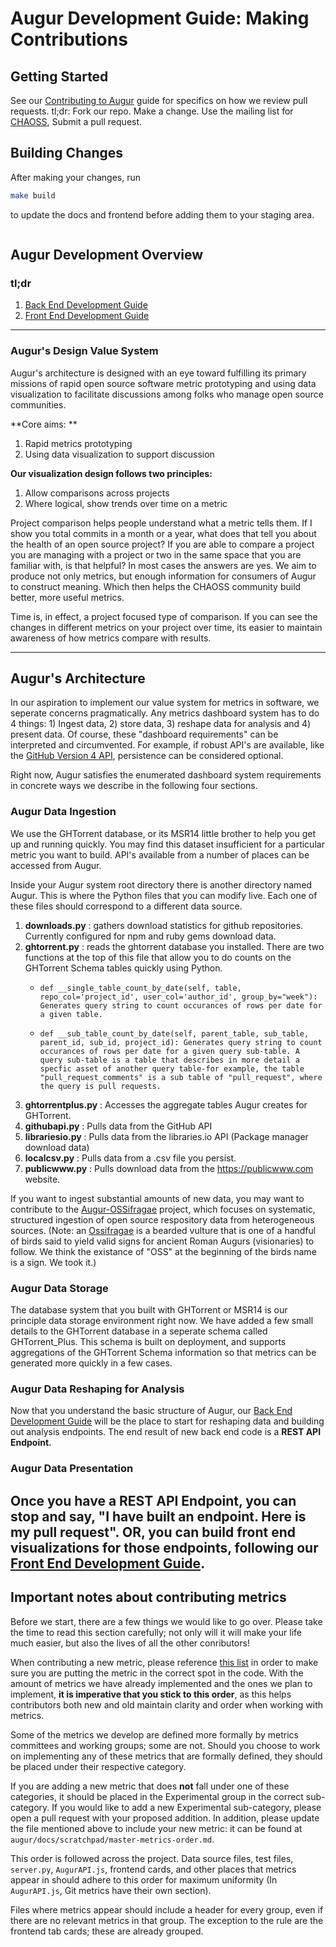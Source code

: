 # Augur Development Guide: Making Contributions

## Getting Started
See our [Contributing to Augur](/CONTRIBUTING.md) guide for specifics on how we review pull requests. tl;dr: Fork our repo. Make a change. Use the mailing list for [CHAOSS](https://lists.linuxfoundation.org/mailman/listinfo/oss-health-metrics), Submit a pull request. 

## Building Changes
After making your changes, run 
```bash
make build
```  
to update the docs and frontend before adding them to your staging area.
```
```

## Augur Development Overview

### tl;dr
  1. [Back End Development Guide](/docs/dev-guide/dev-guide-pt1.md) 
  2. [Front End Development Guide](/docs/dev-guide/dev-guide-pt2.md)
---------------------

### Augur's Design Value System
Augur's architecture is designed with an eye toward fulfilling its primary missions of rapid open source software metric prototyping and using data visualization to facilitate discussions among folks who manage open source communities. 

**Core aims: **
  1. Rapid metrics prototyping
  2. Using data visualization to support discussion

**Our visualization design follows two principles:**
  1. Allow comparisons across projects
  2. Where logical, show trends over time on a metric

Project comparison helps people understand what a metric tells them.  If I show you total commits in a month or a year, what does that tell you about the health of an open source project?  If you are able to compare a project you are managing with a project or two in the same space that you are familiar with, is that helpful? In most cases the answers are yes. We aim to produce not only metrics, but enough information for consumers of Augur to construct meaning. Which then helps the CHAOSS community build better, more useful metrics. 

Time is, in effect, a project focused type of comparison. If you can see the changes in different metrics on your project over time, its easier to maintain awareness of how metrics compare with results. 

--------------------------------

## Augur's Architecture
In our aspiration to implement our value system for metrics in software, we seperate concerns pragmatically.  Any metrics dashboard system has to do 4 things: 1) Ingest data, 2) store data, 3) reshape data for analysis and 4) present data. Of course, these "dashboard requirements" can be interpreted and circumvented.  For example, if robust API's are available, like the [GitHub Version 4 API](https://developer.github.com/v4/), persistence can be considered optional. 

Right now, Augur satisfies the enumerated dashboard system requirements in concrete ways we describe in the following four sections. 

### Augur Data Ingestion
We use the GHTorrent database, or its MSR14 little brother to help you get up and running quickly. You may find this dataset insufficient for a particular metric you want to build. API's available from a number of places can be accessed from Augur. 

Inside your Augur system root directory there is another directory named Augur.  This is where the Python files that you can modify live. Each one of these files should correspond to a different data source.

1. **downloads.py** : gathers download statistics for github repositories. Currently configured for npm and ruby gems download data. 
2. **ghtorrent.py** : reads the ghtorrent database you installed.  There are two functions at the top of this file that allow you to do counts on the GHTorrent Schema tables quickly using Python. 
    -     def __single_table_count_by_date(self, table, repo_col='project_id', user_col='author_id', group_by="week"): Generates query string to count occurances of rows per date for a given table.
    -     def __sub_table_count_by_date(self, parent_table, sub_table, parent_id, sub_id, project_id): Generates query string to count occurances of rows per date for a given query sub-table. A query sub-table is a table that describes in more detail a specfic asset of another query table-for example, the table "pull_request_comments" is a sub table of "pull_request", where the query is pull requests.
3. **ghtorrentplus.py** : Accesses the aggregate tables Augur creates for GHTorrent. 
4. **githubapi.py** : Pulls data from the GitHub API
5. **librariesio.py** : Pulls data from the libraries.io API (Package manager download data)
6. **localcsv.py** : Pulls data from a .csv file you persist. 
7. **publicwww.py** : Pulls download data from the https://publicwww.com website.

If you want to ingest substantial amounts of new data, you may want to contribute to the [Augur-OSSifragae](https://github.com/OSSHealth/augur-ossifragae) project, which focuses on systematic, structured ingestion of open source respository data from heterogeneous sources. (Note: an [Ossifragae](https://en.wikipedia.org/wiki/Bearded_Vulture) is a bearded vulture that is one of a handful of birds said to yield valid signs for ancient Roman Augurs (visionaries) to follow. We think the existance of "OSS" at the beginning of the birds name is a sign. We took it.)

### Augur Data Storage
The database system that you built with GHTorrent or MSR14 is our principle data storage environment right now. We have added a few small details to the GHTorrent database in a seperate schema called GHTorrent_Plus.  This schema is built on deployment, and supports aggregations of the GHTorrent Schema information so that metrics can be generated more quickly in a few cases. 

### Augur Data Reshaping for Analysis
Now that you understand the basic structure of Augur, our [Back End Development Guide](/docs/dev-guide-pt1.md) will be the place to start for reshaping data and building out analysis endpoints. The end result of new back end code is a **REST API Endpoint.**

### Augur Data Presentation 
Once you have a **REST API Endpoint**, you can stop and say, "I have built an endpoint. Here is my pull request".  OR, you can build front end visualizations for those endpoints, following our [Front End Development Guide](/docs/dev-guide-pt2.md).
---------------------
## Important notes about contributing metrics

Before we start, there are a few things we would like to go over. Please take the time to read this section carefully; not only will it will make your life much easier, but also the lives of all the other conributors!

When contributing a new metric, please reference [this list](https://github.com/OSSHealth/augur/blob/dev/docs/scratchpad/master-metrics-order.md) in order to make sure you are putting the metric in the correct spot in the code. With the amount of metrics we have already implemented and the ones we plan to implement, **it is imperative that you stick to this order**, as this helps contributors both new and old maintain clarity and order when working with metrics. 

Some of the metrics we develop are defined more formally by metrics committees and working groups; some are not. Should you choose to work on implementing any of these metrics that are formally defined, they should be placed under their respective category.

If you are adding a new metric that does **not** fall under one of these categories, it should be placed in the Experimental group in the correct sub-category. If you would like to add a new Experimental sub-category, please open a pull request with your proposed addition. In addition, please update the file mentioned above to include your new metric: it can be found at `augur/docs/scratchpad/master-metrics-order.md`.

This order is followed across the project. Data source files, test files, `server.py`, `AugurAPI.js`, frontend cards, and other places that metrics appear in should adhere to this order for maximum uniformity (In `AugurAPI.js`, Git metrics have their own section).

Files where metrics appear should include a header for every group, even if there are no relevant metrics in that group. The exception to the rule are the frontend tab cards; these are already grouped.

